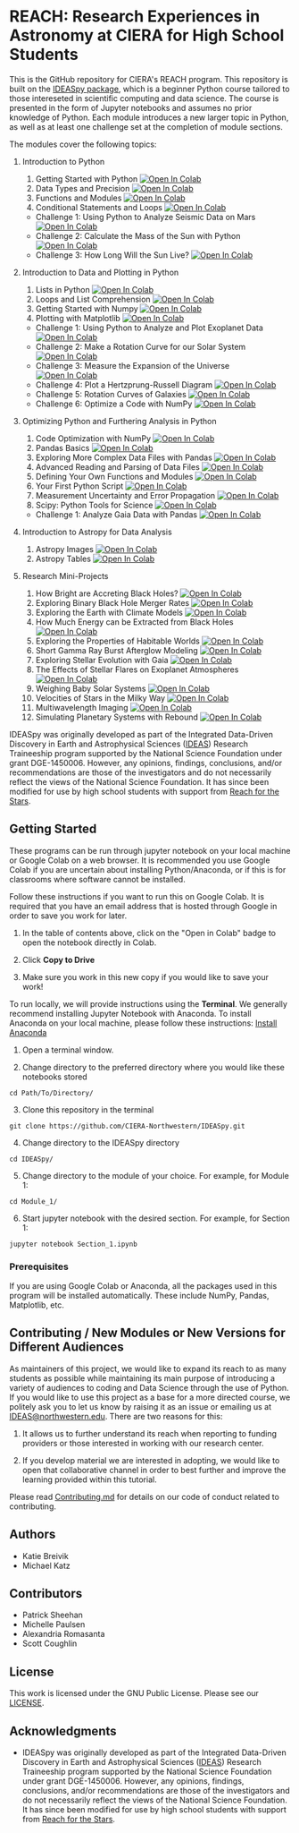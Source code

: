# REACH: Research Experiences in Astronomy at CIERA for High School Students

This is the GitHub repository for CIERA's REACH program. This repository is built on the [IDEASpy package](https://github.com/CIERA-Northwestern/IDEASpy), which is a beginner Python course tailored to those intereseted in scientific computing and data science. The course is presented in the form of Jupyter notebooks and assumes no prior knowledge of Python. Each module introduces a new larger topic in Python, as well as at least one challenge set at the completion of module sections.

The modules cover the following topics:

1. Introduction to Python
    1. Getting Started with Python <a href="https://colab.research.google.com/github/CIERA-Northwestern/REACHpy/blob/master/Module_1/Section_1_Intro_to_Python.ipynb" target="_parent"><img src="https://colab.research.google.com/assets/colab-badge.svg" alt="Open In Colab"/></a>
    2. Data Types and Precision <a href="https://colab.research.google.com/github/CIERA-Northwestern/REACHpy/blob/master/Module_1/Section_2_Intro_to_Data_Types.ipynb" target="_parent"><img src="https://colab.research.google.com/assets/colab-badge.svg" alt="Open In Colab"/></a>
    3. Functions and Modules <a href="https://colab.research.google.com/github/CIERA-Northwestern/REACHpy/blob/master/Module_1/Section_3_Intro_to_Functions_and_Modules.ipynb" target="_parent"><img src="https://colab.research.google.com/assets/colab-badge.svg" alt="Open In Colab"/></a>
    4. Conditional Statements and Loops <a href="https://colab.research.google.com/github/CIERA-Northwestern/REACHpy/blob/master/Module_1/Section_4_Conditional_Statements_and_Loops.ipynb" target="_parent"><img src="https://colab.research.google.com/assets/colab-badge.svg" alt="Open In Colab"/></a>
    * Challenge 1: Using Python to Analyze Seismic Data on Mars <a href="https://colab.research.google.com/github/CIERA-Northwestern/REACHpy/blob/master/Module_1/Challenge_1_Angular_Velocity_Simple_Kinematics.ipynb" target="_parent"><img src="https://colab.research.google.com/assets/colab-badge.svg" alt="Open In Colab"/></a>
    * Challenge 2: Calculate the Mass of the Sun with Python <a href="https://colab.research.google.com/github/CIERA-Northwestern/REACHpy/blob/master/Module_1/Challenge_2_Keplers_Laws_Solar_Mass.ipynb" target="_parent"><img src="https://colab.research.google.com/assets/colab-badge.svg" alt="Open In Colab"/></a>
    * Challenge 3: How Long Will the Sun Live? <a href="https://colab.research.google.com/github/CIERA-Northwestern/REACHpy/blob/master/Module_1/Challenge_3_Lifetime_of_Sun.ipynb" target="_parent"><img src="https://colab.research.google.com/assets/colab-badge.svg" alt="Open In Colab"/></a>

2. Introduction to Data and Plotting in Python
    1. Lists in Python <a href="https://colab.research.google.com/github/CIERA-Northwestern/REACHpy/blob/master/Module_2/Section_1_Lists_in_Python.ipynb" target="_parent"><img src="https://colab.research.google.com/assets/colab-badge.svg" alt="Open In Colab"/></a>
    2. Loops and List Comprehension <a href="https://colab.research.google.com/github/CIERA-Northwestern/REACHpy/blob/master/Module_2/Section_2_List_Comprehensions.ipynb" target="_parent"><img src="https://colab.research.google.com/assets/colab-badge.svg" alt="Open In Colab"/></a>
    3. Getting Started with Numpy <a href="https://colab.research.google.com/github/CIERA-Northwestern/REACHpy/blob/master/Module_2/Section_3_Getting_Started_with_NumPy.ipynb" target="_parent"><img src="https://colab.research.google.com/assets/colab-badge.svg" alt="Open In Colab"/></a>
    4. Plotting with Matplotlib <a href="https://colab.research.google.com/github/CIERA-Northwestern/REACHpy/blob/master/Module_2/Section_4_Plotting_with_Matplotlib.ipynb" target="_parent"><img src="https://colab.research.google.com/assets/colab-badge.svg" alt="Open In Colab"/></a>
    * Challenge 1: Using Python to Analyze and Plot Exoplanet Data <a href="https://colab.research.google.com/github/CIERA-Northwestern/REACHpy/blob/master/Module_2/Challenge_1_Exoplanet_Data.ipynb" target="_parent"><img src="https://colab.research.google.com/assets/colab-badge.svg" alt="Open In Colab"/></a>
    * Challenge 2: Make a Rotation Curve for our Solar System <a href="https://colab.research.google.com/github/CIERA-Northwestern/REACHpy/blob/master/Module_2/Challenge_2_Rotation_Curve_Solar_System.ipynb" target="_parent"><img src="https://colab.research.google.com/assets/colab-badge.svg" alt="Open In Colab"/></a>
    * Challenge 3: Measure the Expansion of the Universe <a href="https://colab.research.google.com/github/CIERA-Northwestern/REACHpy/blob/master/Module_2/Challenge_3_Universe_Expansion.ipynb" target="_parent"><img src="https://colab.research.google.com/assets/colab-badge.svg" alt="Open In Colab"/></a>
    * Challenge 4: Plot a Hertzprung-Russell Diagram <a href="https://colab.research.google.com/github/CIERA-Northwestern/REACHpy/blob/master/Module_2/Challenge_4_HR_Diagram.ipynb" target="_parent"><img src="https://colab.research.google.com/assets/colab-badge.svg" alt="Open In Colab"/></a>
    * Challenge 5: Rotation Curves of Galaxies <a href="https://colab.research.google.com/github/CIERA-Northwestern/REACHpy/blob/master/Module_2/Challenge_5_Galaxy_Rotation_Curves.ipynb" target="_parent"><img src="https://colab.research.google.com/assets/colab-badge.svg" alt="Open In Colab"/></a>
    * Challenge 6: Optimize a Code with NumPy <a href="https://colab.research.google.com/github/CIERA-Northwestern/REACHpy/blob/master/Module_3/Challenge_6_Optimize_with_Numpy.ipynb" target="_parent"><img src="https://colab.research.google.com/assets/colab-badge.svg" alt="Open In Colab"/></a>

3. Optimizing Python and Furthering Analysis in Python
    1. Code Optimization with NumPy <a href="https://colab.research.google.com/github/CIERA-Northwestern/REACHpy/blob/master/Module_3/Section_1_Optimize_Code_Numpy.ipynb" target="_parent"><img src="https://colab.research.google.com/assets/colab-badge.svg" alt="Open In Colab"/></a>
    2. Pandas Basics <a href="https://colab.research.google.com/github/CIERA-Northwestern/REACHpy/blob/master/Module_3/Section_2_Pandas_Basics.ipynb" target="_parent"><img src="https://colab.research.google.com/assets/colab-badge.svg" alt="Open In Colab"/></a>
    3. Exploring More Complex Data Files with Pandas <a href="https://colab.research.google.com/github/CIERA-Northwestern/REACHpy/blob/master/Module_3/Section_3_Advanced_Pandas.ipynb" target="_parent"><img src="https://colab.research.google.com/assets/colab-badge.svg" alt="Open In Colab"/></a>
    4. Advanced Reading and Parsing of Data Files <a href="https://colab.research.google.com/github/CIERA-Northwestern/REACHpy/blob/master/Module_3/Section_4_Reading_and_Parsing_Data.ipynb" target="_parent"><img src="https://colab.research.google.com/assets/colab-badge.svg" alt="Open In Colab"/></a>
    5. Defining Your Own Functions and Modules <a href="https://colab.research.google.com/github/CIERA-Northwestern/REACHpy/blob/master/Module_3/Section_5_Defining_and_Using_Your_Own_Modules.ipynb" target="_parent"><img src="https://colab.research.google.com/assets/colab-badge.svg" alt="Open In Colab"/></a>
    6. Your First Python Script <a href="https://colab.research.google.com/github/CIERA-Northwestern/REACHpy/blob/master/Module_3/Section_6_Creating_and_Executing_Python_Script.ipynb" target="_parent"><img src="https://colab.research.google.com/assets/colab-badge.svg" alt="Open In Colab"/></a>
    7. Measurement Uncertainty and Error Propagation <a href="https://colab.research.google.com/github/CIERA-Northwestern/REACHpy/blob/master/Module_3/MeasurementUncertainty/MeasurementUncertainty.ipynb" target="_parent"><img src="https://colab.research.google.com/assets/colab-badge.svg" alt="Open In Colab"/></a>
    8. Scipy: Python Tools for Science <a href="https://colab.research.google.com/github/CIERA-Northwestern/REACHpy/blob/master/DataAnalysisModule/Intro_to_Scipy.ipynb" target="_parent"><img src="https://colab.research.google.com/assets/colab-badge.svg" alt="Open In Colab"/></a>
    * Challenge 1: Analyze Gaia Data with Pandas <a href="https://colab.research.google.com/github/CIERA-Northwestern/REACHpy/blob/master/Module_3/Challenge_1_Gaia_with_Pandas.ipynb" target="_parent"><img src="https://colab.research.google.com/assets/colab-badge.svg" alt="Open In Colab"/></a>

4. Introduction to Astropy for Data Analysis
    1. Astropy Images <a href="https://colab.research.google.com/github/CIERA-Northwestern/REACHpy/blob/master/AstropyModule/Astropy-images.ipynb" target="_parent"><img src="https://colab.research.google.com/assets/colab-badge.svg" alt="Open In Colab"/></a>
    2. Astropy Tables <a href="https://colab.research.google.com/github/CIERA-Northwestern/REACHpy/blob/master/AstropyModule/Astropy-table.ipynb" target="_parent"><img src="https://colab.research.google.com/assets/colab-badge.svg" alt="Open In Colab"/></a>

5. Research Mini-Projects
    1. How Bright are Accreting Black Holes? <a href="https://colab.research.google.com/github/CIERA-Northwestern/REACHpy/blob/master/Projects/AccretingBlackHoles/AccretingBlackHoles.ipynb" target="_parent"><img src="https://colab.research.google.com/assets/colab-badge.svg" alt="Open In Colab"/></a>
    2. Exploring Binary Black Hole Merger Rates <a href="https://colab.research.google.com/github/CIERA-Northwestern/REACHpy/blob/master/Projects/BinaryBlackHoleMergers/BinaryBlackHoleMergers.ipynb" target="_parent"><img src="https://colab.research.google.com/assets/colab-badge.svg" alt="Open In Colab"/></a>
    3. Exploring the Earth with Climate Models <a href="https://colab.research.google.com/github/CIERA-Northwestern/REACHpy/blob/master/Projects/EarthsClimateModel/EarthsClimateModel.ipynb" target="_parent"><img src="https://colab.research.google.com/assets/colab-badge.svg" alt="Open In Colab"/></a>
    4. How Much Energy can be Extracted from Black Holes <a href="https://colab.research.google.com/github/CIERA-Northwestern/REACHpy/blob/master/Projects/ExtractingEnergyFromBlackHoles/ExtractingEnergyFromBlackHoles.ipynb" target="_parent"><img src="https://colab.research.google.com/assets/colab-badge.svg" alt="Open In Colab"/></a>
    5. Exploring the Properties of Habitable Worlds <a href="https://colab.research.google.com/github/CIERA-Northwestern/REACHpy/blob/master/Projects/HabitableWorlds/HabitableWorlds.ipynb" target="_parent"><img src="https://colab.research.google.com/assets/colab-badge.svg" alt="Open In Colab"/></a>
    6. Short Gamma Ray Burst Afterglow Modeling <a href="https://colab.research.google.com/github/CIERA-Northwestern/REACHpy/blob/master/Projects/SGRB-AfterglowModeling/SGRB_Afterglow_Modeling.ipynb" target="_parent"><img src="https://colab.research.google.com/assets/colab-badge.svg" alt="Open In Colab"/></a>
    7. Exploring Stellar Evolution with Gaia <a href="https://colab.research.google.com/github/CIERA-Northwestern/REACHpy/blob/master/Projects/StellarEvolutionWithGaia/StellarEvolutionWithGaia.ipynb" target="_parent"><img src="https://colab.research.google.com/assets/colab-badge.svg" alt="Open In Colab"/></a>
    8. The Effects of Stellar Flares on Exoplanet Atmospheres <a href="https://colab.research.google.com/github/CIERA-Northwestern/REACHpy/blob/master/Projects/StellarFlaresAndExoplanets/StellarFlaresAndExoplanets.ipynb" target="_parent"><img src="https://colab.research.google.com/assets/colab-badge.svg" alt="Open In Colab"/></a>
    9. Weighing Baby Solar Systems <a href="https://colab.research.google.com/github/CIERA-Northwestern/REACHpy/blob/master/Projects/WeighingBabySolarSystems/WeighingBabySolarSystems.ipynb" target="_parent"><img src="https://colab.research.google.com/assets/colab-badge.svg" alt="Open In Colab"/></a>
    10. Velocities of Stars in the Milky Way <a href="https://colab.research.google.com/github/CIERA-Northwestern/REACHpy/blob/master/Projects/VelocityOfStarsInTheMilkyWay/VelocityOfStarsInTheMilkyWay.ipynb" target="_parent"><img src="https://colab.research.google.com/assets/colab-badge.svg" alt="Open In Colab"/></a>
    11. Multiwavelength Imaging <a href="https://colab.research.google.com/github/CIERA-Northwestern/REACHpy/blob/master/Projects/MultiwavelengthImaging/MultiwavelengthImaging.ipynb" target="_parent"><img src="https://colab.research.google.com/assets/colab-badge.svg" alt="Open In Colab"/></a>
    12. Simulating Planetary Systems with Rebound <a href="https://colab.research.google.com/github/CIERA-Northwestern/REACHpy/blob/master/Projects/SimulatingPlanetarySystems/SimulatingPlanetarySystems.ipynb" target="_parent"><img src="https://colab.research.google.com/assets/colab-badge.svg" alt="Open In Colab"/></a>

IDEASpy was originally developed as part of the Integrated Data-Driven Discovery in Earth and Astrophysical Sciences ([IDEAS](https://www.ideas.ciera.northwestern.edu/)) Research Traineeship program supported by the National Science Foundation under grant DGE-1450006. However, any opinions, findings, conclusions, and/or recommendations are those of the investigators and do not necessarily reflect the views of the National Science Foundation. It has since been modified for use by high school students with support from [Reach for the Stars](https://gk12.ciera.northwestern.edu/).

## Getting Started

These programs can be run through jupyter notebook on your local machine or Google Colab on a web browser. It is recommended you use Google Colab if you are uncertain about installing Python/Anaconda, or if this is for classrooms where software cannot be installed.

Follow these instructions if you want to run this on Google Colab. It is required that you have an email address that is hosted through Google in order to save you work for later.

1. In the table of contents above, click on the "Open in Colab" badge to open the notebook directly in Colab.

2. Click **Copy to Drive**

3. Make sure you work in this new copy if you would like to save your work!

To run locally, we will provide instructions using the **Terminal**. We generally recommend installing Jupyter Notebook with Anaconda. To install Anaconda on your local machine, please follow these instructions: [Install Anaconda](https://docs.anaconda.com/anaconda/install/)

1. Open a terminal window.

2. Change directory to the preferred directory where you would like these notebooks stored
```
cd Path/To/Directory/
```

3. Clone this repository in the terminal
```
git clone https://github.com/CIERA-Northwestern/IDEASpy.git
```

4. Change directory to the IDEASpy directory
```
cd IDEASpy/
```

5. Change directory to the module of your choice. For example, for Module 1:
```
cd Module_1/
```

6. Start jupyter notebook with the desired section. For example, for Section 1:
```
jupyter notebook Section_1.ipynb
```

### Prerequisites

If you are using Google Colab or Anaconda, all the packages used in this program will be installed automatically. These include NumPy, Pandas, Matplotlib, etc.

## Contributing / New Modules or New Versions for Different Audiences

As maintainers of this project, we would like to expand its reach to as many students as possible while maintaining its main purpose of introducing a variety of audiences to coding and Data Science through the use of Python. If you would like to use this project as a base for a more directed course, we politely ask you to let us know by raising it as an issue or emailing us at [IDEAS@northwestern.edu](mailto:IDEAS@northwestern.edu). There are two reasons for this:

1. It allows us to further understand its reach when reporting to funding providers or those interested in working with our research center.

2. If you develop material we are interested in adopting, we would like to open that collaborative channel in order to best further and improve the learning provided within this tutorial.


Please read [Contributing.md](https://github.com/CIERA-Northwestern/IDEASpy/blob/master/Contributing.md) for details on our code of conduct related to contributing.


## Authors

* Katie Breivik
* Michael Katz

## Contributors

* Patrick Sheehan
* Michelle Paulsen
* Alexandria Romasanta
* Scott Coughlin

## License

This work is licensed under the GNU Public License. Please see our [LICENSE](https://github.com/CIERA-Northwestern/IDEASpy/blob/master/LICENSE).

## Acknowledgments

* IDEASpy was originally developed as part of the Integrated Data-Driven Discovery in Earth and Astrophysical Sciences ([IDEAS](https://www.ideas.ciera.northwestern.edu/)) Research Traineeship program supported by the National Science Foundation under grant DGE-1450006. However, any opinions, findings, conclusions, and/or recommendations are those of the investigators and do not necessarily reflect the views of the National Science Foundation. It has since been modified for use by high school students with support from [Reach for the Stars](https://gk12.ciera.northwestern.edu/).

